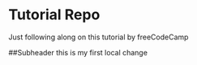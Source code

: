 # Tutorial Repo
Just following along on this tutorial by freeCodeCamp

##Subheader
this is my first local change